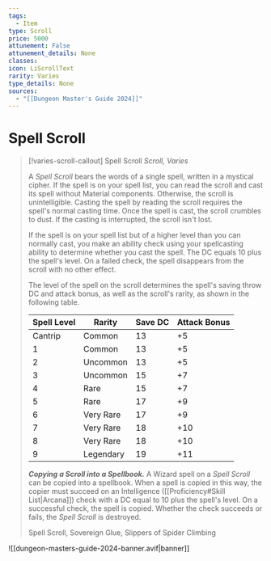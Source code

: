 ```yaml
---
tags:
  - Item
type: Scroll
price: 5000
attunement: False
attunement_details: None
classes:
icon: LiScrollText
rarity: Varies
type_details: None
sources: 
  - "[[Dungeon Master's Guide 2024]]"
---
```

# Spell Scroll
>[!varies-scroll-callout] Spell Scroll
>_Scroll, Varies_
>
>A _Spell Scroll_ bears the words of a single spell, written in a mystical cipher. If the spell is on your spell list, you can read the scroll and cast its spell without Material components. Otherwise, the scroll is unintelligible. Casting the spell by reading the scroll requires the spell's normal casting time. Once the spell is cast, the scroll crumbles to dust. If the casting is interrupted, the scroll isn't lost.
>
>If the spell is on your spell list but of a higher level than you can normally cast, you make an ability check using your spellcasting ability to determine whether you cast the spell. The DC equals 10 plus the spell's level. On a failed check, the spell disappears from the scroll with no other effect.
>
>The level of the spell on the scroll determines the spell's saving throw DC and attack bonus, as well as the scroll's rarity, as shown in the following table.
>
>|Spell Level|Rarity|Save DC|Attack Bonus|
>|---|---|---|---|
>|Cantrip|Common|13|+5|
>|1|Common|13|+5|
>|2|Uncommon|13|+5|
>|3|Uncommon|15|+7|
>|4|Rare|15|+7|
>|5|Rare|17|+9|
>|6|Very Rare|17|+9|
>|7|Very Rare|18|+10|
>|8|Very Rare|18|+10|
>|9|Legendary|19|+11|
>
>**_Copying a Scroll into a Spellbook._** A Wizard spell on a _Spell Scroll_ can be copied into a spellbook. When a spell is copied in this way, the copier must succeed on an Intelligence ([[Proficiency#Skill List\|Arcana]]) check with a DC equal to 10 plus the spell's level. On a successful check, the spell is copied. Whether the check succeeds or fails, the _Spell Scroll_ is destroyed.
>
>
>Spell Scroll, Sovereign Glue, Slippers of Spider Climbing
>


![[dungeon-masters-guide-2024-banner.avif|banner]]